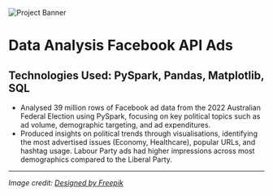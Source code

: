 ![Project Banner](https://raw.githubusercontent.com/Anmolian/Data_Analysis_Facebook_API_Ads/Big_Data.jpg)
# Data Analysis Facebook API Ads

## Technologies Used: PySpark, Pandas, Matplotlib, SQL

- Analysed 39 million rows of Facebook ad data from the 2022 Australian Federal Election using PySpark, focusing on key political topics such as ad volume, demographic targeting, and ad expenditures.
- Produced insights on political trends through visualisations, identifying the most advertised issues (Economy, Healthcare), popular URLs, and hashtag usage. Labour Party ads had higher impressions across most demographics compared to the Liberal Party.  

---

*Image credit: [Designed by Freepik](http://www.freepik.com/)*  
